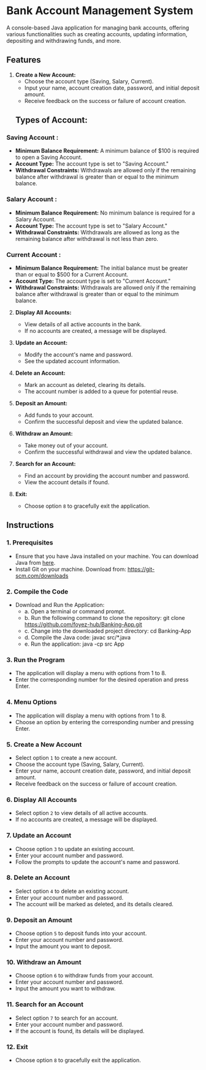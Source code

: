 # Bank Account Management System

A console-based Java application for managing bank accounts, offering various functionalities such as creating accounts, updating information, depositing and withdrawing funds, and more.

## Features

1. **Create a New Account:**
   - Choose the account type (Saving, Salary, Current).
   - Input your name, account creation date, password, and initial deposit amount.
   - Receive feedback on the success or failure of account creation.
   ## Types of Account:

### Saving Account :

- **Minimum Balance Requirement:** A minimum balance of $100 is required to open a Saving Account.
- **Account Type:** The account type is set to "Saving Account."
- **Withdrawal Constraints:** Withdrawals are allowed only if the remaining balance after withdrawal is greater than or equal to the minimum balance.

### Salary Account :

- **Minimum Balance Requirement:** No minimum balance is required for a Salary Account.
- **Account Type:** The account type is set to "Salary Account."
- **Withdrawal Constraints:** Withdrawals are allowed as long as the remaining balance after withdrawal is not less than zero.

### Current Account :

- **Minimum Balance Requirement:** The initial balance must be greater than or equal to $500 for a Current Account.
- **Account Type:** The account type is set to "Current Account."
- **Withdrawal Constraints:** Withdrawals are allowed only if the remaining balance after withdrawal is greater than or equal to the minimum balance.

2. **Display All Accounts:**
   - View details of all active accounts in the bank.
   - If no accounts are created, a message will be displayed.

3. **Update an Account:**
   - Modify the account's name and password.
   - See the updated account information.

4. **Delete an Account:**
   - Mark an account as deleted, clearing its details.
   - The account number is added to a queue for potential reuse.

5. **Deposit an Amount:**
   - Add funds to your account.
   - Confirm the successful deposit and view the updated balance.

6. **Withdraw an Amount:**
   - Take money out of your account.
   - Confirm the successful withdrawal and view the updated balance.

7. **Search for an Account:**
   - Find an account by providing the account number and password.
   - View the account details if found.

8. **Exit:**
   - Choose option `8` to gracefully exit the application.



## Instructions

### 1. Prerequisites
   - Ensure that you have Java installed on your machine. You can download Java from [here](https://www.oracle.com/java/technologies/javase-downloads.html).
   - Install Git on your machine. Download from: https://git-scm.com/downloads

### 2. Compile the Code
- Download and Run the Application:
  - a. Open a terminal or command prompt.
  - b. Run the following command to clone the repository:
      git clone https://github.com/foyez-hub/Banking-App.git
  - c. Change into the downloaded project directory:
      cd Banking-App
  - d. Compile the Java code:
      javac src/*.java
  - e. Run the application:
      java -cp src App
     

### 3. Run the Program
  - The application will display a menu with options from 1 to 8.
   - Enter the corresponding number for the desired operation and press Enter.

### 4. Menu Options
   - The application will display a menu with options from 1 to 8.
   - Choose an option by entering the corresponding number and pressing Enter.

### 5. Create a New Account
   - Select option `1` to create a new account.
   - Choose the account type (Saving, Salary, Current).
   - Enter your name, account creation date, password, and initial deposit amount.
   - Receive feedback on the success or failure of account creation.

### 6. Display All Accounts
   - Select option `2` to view details of all active accounts.
   - If no accounts are created, a message will be displayed.

### 7. Update an Account
   - Choose option `3` to update an existing account.
   - Enter your account number and password.
   - Follow the prompts to update the account's name and password.

### 8. Delete an Account
   - Select option `4` to delete an existing account.
   - Enter your account number and password.
   - The account will be marked as deleted, and its details cleared.

### 9. Deposit an Amount
   - Choose option `5` to deposit funds into your account.
   - Enter your account number and password.
   - Input the amount you want to deposit.

### 10. Withdraw an Amount
   - Choose option `6` to withdraw funds from your account.
   - Enter your account number and password.
   - Input the amount you want to withdraw.

### 11. Search for an Account
   - Select option `7` to search for an account.
   - Enter your account number and password.
   - If the account is found, its details will be displayed.

### 12. Exit
   - Choose option `8` to gracefully exit the application.


